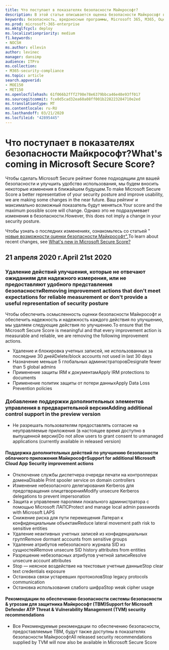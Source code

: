 ```yaml
---
title: Что поступает в показателях безопасности Майкрософт?
description: В этой статье описывается оценка безопасности Майкрософт в центре безопасности Майкрософт 365, вычисление сведений и возможные Администраторы безопасности.
keywords: безопасность, вредоносные программы, Microsoft 365, M365, Оценка безопасности, центр безопасности, действия по улучшению
ms.prod: microsoft-365-enterprise
ms.mktglfcycl: deploy
ms.localizationpriority: medium
f1.keywords:
- NOCSH
ms.author: ellevin
author: levinec
manager: dansimp
audience: ITPro
ms.collection:
- M365-security-compliance
ms.topic: article
search.appverid:
- MOE150
- MET150
ms.openlocfilehash: 61f066b2fff2798e78e6379bbca46e48e93ff017
ms.sourcegitcommit: fce0d5cad32ea60a08ff001b228223284710e2ed
ms.translationtype: MT
ms.contentlocale: ru-RU
ms.lasthandoff: 03/21/2020
ms.locfileid: "42895445"
---
```

# <a name="whats-coming-in-microsoft-secure-score"></a><span data-ttu-id="93d87-104">Что поступает в показателях безопасности Майкрософт?</span><span class="sxs-lookup"><span data-stu-id="93d87-104">What's coming in Microsoft Secure Score?</span></span>

<span data-ttu-id="93d87-105">Чтобы сделать Microsoft Secure рейтинг более подходящим для вашей безопасности и улучшить удобство использования, мы будем вносить некоторые изменения в ближайшем будущем.</span><span class="sxs-lookup"><span data-stu-id="93d87-105">To make Microsoft Secure Score a better representative of your security posture and improve usability, we are making some changes in the near future.</span></span> <span data-ttu-id="93d87-106">Ваш рейтинг и максимально возможный показатель будут меняться.</span><span class="sxs-lookup"><span data-stu-id="93d87-106">Your score and the maximum possible score will change.</span></span> <span data-ttu-id="93d87-107">Однако это не подразумевает изменения в безопасности.</span><span class="sxs-lookup"><span data-stu-id="93d87-107">However, this does not imply a change in your security posture.</span></span>

<span data-ttu-id="93d87-108">Чтобы узнать о последних изменениях, ознакомьтесь со статьей " [новые возможности оценки безопасности Майкрософт".](microsoft-secure-score.md#whats-new)</span><span class="sxs-lookup"><span data-stu-id="93d87-108">To learn about recent changes, see [What's new in Microsoft Secure Score?](microsoft-secure-score.md#whats-new)</span></span>

## <a name="april-21st-2020"></a><span data-ttu-id="93d87-109">21 апреля 2020 г.</span><span class="sxs-lookup"><span data-stu-id="93d87-109">April 21st 2020</span></span>

### <a name="removing-improvement-actions-that-dont-meet-expectations-for-reliable-measurement-or-dont-provide-a-useful-representation-of-security-posture"></a><span data-ttu-id="93d87-110">Удаление действий улучшения, которые не отвечают ожиданиям для надежного измерения, или не предоставляют удобного представления безопасности</span><span class="sxs-lookup"><span data-stu-id="93d87-110">Removing improvement actions that don't meet expectations for reliable measurement or don't provide a useful representation of security posture</span></span>

<span data-ttu-id="93d87-111">Чтобы обеспечить осмысленность оценки безопасности Майкрософт и обеспечить надежность и надежность каждого действия по улучшению, мы удаляем следующие действия по улучшению.</span><span class="sxs-lookup"><span data-stu-id="93d87-111">To ensure that the Microsoft Secure Score is meaningful and that every improvement action is measurable and reliable, we are removing the following improvement actions.</span></span>

- <span data-ttu-id="93d87-112">Удаление и блокировка учетных записей, не использованных за последние 30 дней</span><span class="sxs-lookup"><span data-stu-id="93d87-112">Delete/block accounts not used in last 30 days</span></span>
- <span data-ttu-id="93d87-113">Назначение меньше 5 глобальных администраторов</span><span class="sxs-lookup"><span data-stu-id="93d87-113">Designate fewer than 5 global admins</span></span>
- <span data-ttu-id="93d87-114">Применение защиты IRM к документам</span><span class="sxs-lookup"><span data-stu-id="93d87-114">Apply IRM protections to documents</span></span>
- <span data-ttu-id="93d87-115">Применение политик защиты от потери данных</span><span class="sxs-lookup"><span data-stu-id="93d87-115">Apply Data Loss Prevention policies</span></span>

### <a name="adding-additional-control-support-in-the-preview-version"></a><span data-ttu-id="93d87-116">Добавление поддержки дополнительных элементов управления в предварительной версии</span><span class="sxs-lookup"><span data-stu-id="93d87-116">Adding additional control support in the preview version</span></span>
- <span data-ttu-id="93d87-117">Не разрешать пользователям предоставлять согласие на неуправляемые приложения (в настоящее время доступно в выпущенной версии)</span><span class="sxs-lookup"><span data-stu-id="93d87-117">Do not allow users to grant consent to unmanaged applications (currently available in released version)</span></span>

#### <a name="support-for-additional-microsoft-cloud-app-security-improvement-actions"></a><span data-ttu-id="93d87-118">Поддержка дополнительных действий по улучшению безопасности облачного приложения Майкрософт</span><span class="sxs-lookup"><span data-stu-id="93d87-118">Support for additional Microsoft Cloud App Security improvement actions</span></span>
- <span data-ttu-id="93d87-119">Отключение службы диспетчера очереди печати на контроллерах домена</span><span class="sxs-lookup"><span data-stu-id="93d87-119">Disable Print spooler service on domain controllers</span></span>
- <span data-ttu-id="93d87-120">Изменение небезопасного делегирования Kerberos для предотвращения олицетворения</span><span class="sxs-lookup"><span data-stu-id="93d87-120">Modify unsecure Kerberos delegations to prevent impersonation</span></span>
- <span data-ttu-id="93d87-121">Защита и управление паролями локального администратора с помощью Microsoft ЛАПС</span><span class="sxs-lookup"><span data-stu-id="93d87-121">Protect and manage local admin passwords with Microsoft LAPS</span></span>
- <span data-ttu-id="93d87-122">Снижение риска для пути перемещения Латерал к конфиденциальным объектам</span><span class="sxs-lookup"><span data-stu-id="93d87-122">Reduce lateral movement path risk to sensitive entities</span></span>
- <span data-ttu-id="93d87-123">Удаление неактивных учетных записей из конфиденциальных групп</span><span class="sxs-lookup"><span data-stu-id="93d87-123">Remove dormant accounts from sensitive groups</span></span>
- <span data-ttu-id="93d87-124">Удаление атрибутов небезопасного журнала SID из сущностей</span><span class="sxs-lookup"><span data-stu-id="93d87-124">Remove unsecure SID history attributes from entities</span></span>
- <span data-ttu-id="93d87-125">Разрешение небезопасных атрибутов учетной записи</span><span class="sxs-lookup"><span data-stu-id="93d87-125">Resolve unsecure account attributes</span></span>
- <span data-ttu-id="93d87-126">Stop — неясное воздействие на текстовые учетные данные</span><span class="sxs-lookup"><span data-stu-id="93d87-126">Stop clear text credentials exposure</span></span>
- <span data-ttu-id="93d87-127">Остановка связи устаревших протоколов</span><span class="sxs-lookup"><span data-stu-id="93d87-127">Stop legacy protocols communication</span></span>
- <span data-ttu-id="93d87-128">Остановка использования слабого шифра</span><span class="sxs-lookup"><span data-stu-id="93d87-128">Stop weak cipher usage</span></span>

#### <a name="support-for-microsoft-defender-atp-threat--vulnerability-management-tvm-security-recommendations"></a><span data-ttu-id="93d87-129">Рекомендации по обеспечению безопасности системы безопасности & угрозам для защитника Майкрософт (ТВМ)</span><span class="sxs-lookup"><span data-stu-id="93d87-129">Support for Microsoft Defender ATP Threat & Vulnerability Management (TVM) security recommendations</span></span>
- <span data-ttu-id="93d87-130">Все Рекомендуемые рекомендации по обеспечению безопасности, предоставляемые ТВМ, будут также доступны в показателях безопасности Майкрософт</span><span class="sxs-lookup"><span data-stu-id="93d87-130">All released security recommendations supplied by TVM will now also be available in Microsoft Secure Score</span></span>
